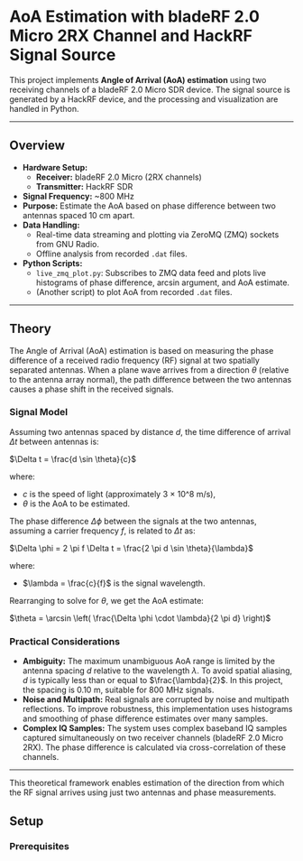 # AoA Estimation with bladeRF 2.0 Micro 2RX Channel and HackRF Signal Source

This project implements **Angle of Arrival (AoA) estimation** using two receiving channels of a bladeRF 2.0 Micro SDR device. The signal source is generated by a HackRF device, and the processing and visualization are handled in Python.

---

## Overview

- **Hardware Setup:**
  - **Receiver:** bladeRF 2.0 Micro (2RX channels)
  - **Transmitter:** HackRF SDR
- **Signal Frequency:** ~800 MHz
- **Purpose:** Estimate the AoA based on phase difference between two antennas spaced 10 cm apart.
- **Data Handling:**
  - Real-time data streaming and plotting via ZeroMQ (ZMQ) sockets from GNU Radio.
  - Offline analysis from recorded `.dat` files.
- **Python Scripts:**
  - `live_zmq_plot.py`: Subscribes to ZMQ data feed and plots live histograms of phase difference, arcsin argument, and AoA estimate.
  - (Another script) to plot AoA from recorded `.dat` files.

---

## Theory

The Angle of Arrival (AoA) estimation is based on measuring the phase difference of a received radio frequency (RF) signal at two spatially separated antennas. When a plane wave arrives from a direction $\theta$ (relative to the antenna array normal), the path difference between the two antennas causes a phase shift in the received signals.

### Signal Model

Assuming two antennas spaced by distance $d$, the time difference of arrival $\Delta t$ between antennas is:

$\Delta t = \frac{d \sin \theta}{c}$

where:
- $c$ is the speed of light (approximately 3 × 10^8 m/s),
- $\theta$ is the AoA to be estimated.

The phase difference $\Delta \phi$ between the signals at the two antennas, assuming a carrier frequency $f$, is related to $\Delta t$ as:

$\Delta \phi = 2 \pi f \Delta t = \frac{2 \pi d \sin \theta}{\lambda}$

where:
- $\lambda = \frac{c}{f}$ is the signal wavelength.

Rearranging to solve for $\theta$, we get the AoA estimate:

$\theta = \arcsin \left( \frac{\Delta \phi \cdot \lambda}{2 \pi d} \right)$

### Practical Considerations

- **Ambiguity:** The maximum unambiguous AoA range is limited by the antenna spacing $d$ relative to the wavelength $\lambda$. To avoid spatial aliasing, $d$ is typically less than or equal to $\frac{\lambda}{2}$. In this project, the spacing is 0.10 m, suitable for 800 MHz signals.
- **Noise and Multipath:** Real signals are corrupted by noise and multipath reflections. To improve robustness, this implementation uses histograms and smoothing of phase difference estimates over many samples.
- **Complex IQ Samples:** The system uses complex baseband IQ samples captured simultaneously on two receiver channels (bladeRF 2.0 Micro 2RX). The phase difference is calculated via cross-correlation of these channels.

---

This theoretical framework enables estimation of the direction from which the RF signal arrives using just two antennas and phase measurements.


## Setup

### Prerequisites

